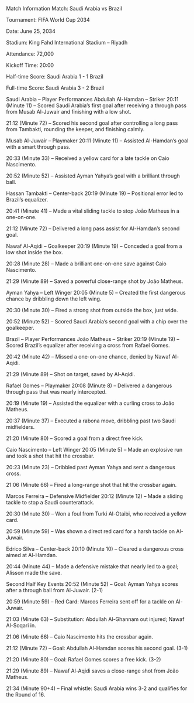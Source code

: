 Match Information
Match: Saudi Arabia vs Brazil

Tournament: FIFA World Cup 2034

Date: June 25, 2034

Stadium: King Fahd International Stadium – Riyadh

Attendance: 72,000

Kickoff Time: 20:00

Half-time Score: Saudi Arabia 1 - 1 Brazil

Full-time Score: Saudi Arabia 3 - 2 Brazil

Saudi Arabia – Player Performances
Abdullah Al-Hamdan – Striker
20:11 (Minute 11) – Scored Saudi Arabia’s first goal after receiving a through pass from Musab Al-Juwair and finishing with a low shot.

21:12 (Minute 72) – Scored his second goal after controlling a long pass from Tambakti, rounding the keeper, and finishing calmly.

Musab Al-Juwair – Playmaker
20:11 (Minute 11) – Assisted Al-Hamdan’s goal with a smart through pass.

20:33 (Minute 33) – Received a yellow card for a late tackle on Caio Nascimento.

20:52 (Minute 52) – Assisted Ayman Yahya’s goal with a brilliant through ball.

Hassan Tambakti – Center-back
20:19 (Minute 19) – Positional error led to Brazil’s equalizer.

20:41 (Minute 41) – Made a vital sliding tackle to stop João Matheus in a one-on-one.

21:12 (Minute 72) – Delivered a long pass assist for Al-Hamdan’s second goal.

Nawaf Al-Aqidi – Goalkeeper
20:19 (Minute 19) – Conceded a goal from a low shot inside the box.

20:28 (Minute 28) – Made a brilliant one-on-one save against Caio Nascimento.

21:29 (Minute 89) – Saved a powerful close-range shot by João Matheus.

Ayman Yahya – Left Winger
20:05 (Minute 5) – Created the first dangerous chance by dribbling down the left wing.

20:30 (Minute 30) – Fired a strong shot from outside the box, just wide.

20:52 (Minute 52) – Scored Saudi Arabia’s second goal with a chip over the goalkeeper.

Brazil – Player Performances
João Matheus – Striker
20:19 (Minute 19) – Scored Brazil’s equalizer after receiving a cross from Rafael Gomes.

20:42 (Minute 42) – Missed a one-on-one chance, denied by Nawaf Al-Aqidi.

21:29 (Minute 89) – Shot on target, saved by Al-Aqidi.

Rafael Gomes – Playmaker
20:08 (Minute 8) – Delivered a dangerous through pass that was nearly intercepted.

20:19 (Minute 19) – Assisted the equalizer with a curling cross to João Matheus.

20:37 (Minute 37) – Executed a rabona move, dribbling past two Saudi midfielders.

21:20 (Minute 80) – Scored a goal from a direct free kick.

Caio Nascimento – Left Winger
20:05 (Minute 5) – Made an explosive run and took a shot that hit the crossbar.

20:23 (Minute 23) – Dribbled past Ayman Yahya and sent a dangerous cross.

21:06 (Minute 66) – Fired a long-range shot that hit the crossbar again.

Marcos Ferreira – Defensive Midfielder
20:12 (Minute 12) – Made a sliding tackle to stop a Saudi counterattack.

20:30 (Minute 30) – Won a foul from Turki Al-Otaibi, who received a yellow card.

20:59 (Minute 59) – Was shown a direct red card for a harsh tackle on Al-Juwair.

Edrico Silva – Center-back
20:10 (Minute 10) – Cleared a dangerous cross aimed at Al-Hamdan.

20:44 (Minute 44) – Made a defensive mistake that nearly led to a goal; Alisson made the save.

Second Half Key Events
20:52 (Minute 52) – Goal: Ayman Yahya scores after a through ball from Al-Juwair. (2-1)

20:59 (Minute 59) – Red Card: Marcos Ferreira sent off for a tackle on Al-Juwair.

21:03 (Minute 63) – Substitution: Abdullah Al-Ghannam out injured; Nawaf Al-Soqari in.

21:06 (Minute 66) – Caio Nascimento hits the crossbar again.

21:12 (Minute 72) – Goal: Abdullah Al-Hamdan scores his second goal. (3-1)

21:20 (Minute 80) – Goal: Rafael Gomes scores a free kick. (3-2)

21:29 (Minute 89) – Nawaf Al-Aqidi saves a close-range shot from João Matheus.

21:34 (Minute 90+4) – Final whistle: Saudi Arabia wins 3-2 and qualifies for the Round of 16.

